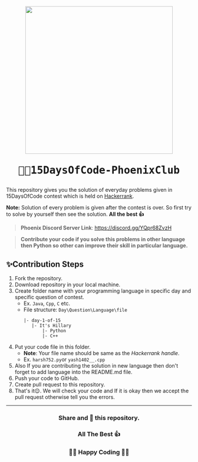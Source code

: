 <h1 align="center"><img src="https://pps.whatsapp.net/v/t61.24694-24/308923398_617062816719176_7715248416217842148_n.jpg?ccb=11-4&oh=01_AVzp-ROJYn_IRD_RFBvaXnAUIuGQfXcqdzqnHRbL66AVGg&oe=634C5272" width=400px align="center"/></br>
<pre>👨‍💻15DaysOfCode-PhoenixClub</pre>
</h1>

This repository gives you the solution of everyday problems given in 15DaysOfCode contest which is held on [Hackerrank](https://www.hackerrank.com/ "Hackerrank").

**Note:** Solution of every problem is given after the contest is over. So first try to solve by yourself then see the solution. **All the best 👍**

> **Phoenix Discord Server Link**:  https://discord.gg/YQpr68ZvzH

> **Contribute your code if you solve this problems in other language then Python so other can improve their skill in particular language.**

## ✨Contribution Steps
1. Fork the repository.
2. Download repository in your local machine.
3. Create folder name with your programming language in specific day and specific question of contest.
	- Ex. `Java`, `Cpp`, `C` etc.
	- File structure: `Day\Question\Language\file`
		 ```
		|- day-1-of-15
			|- It's Hillary
				|- Python
				|- C++
		```
4. Put your code file in this folder. 
	- **Note**:  Your file name should be same as the *Hackerrank handle*.
	- Ex. `harsh752.py`or `yash1402__.cpp`
5. Also If you are contributing the solution in new language then don't forget to add language into the README.md file.
6. Push your code to GitHub.
7. Create pull request to this repository.
8. That's it😌. We will check your code and If it is okay then we accept the pull request otherwise tell you the errors.

----
<h3 align="center">Share and 🌟 this repository.<h3>
<h3 align="center">All The Best 👍<h3>
<h3 align="center">👨‍💻 Happy Coding 👨‍💻<h3>
